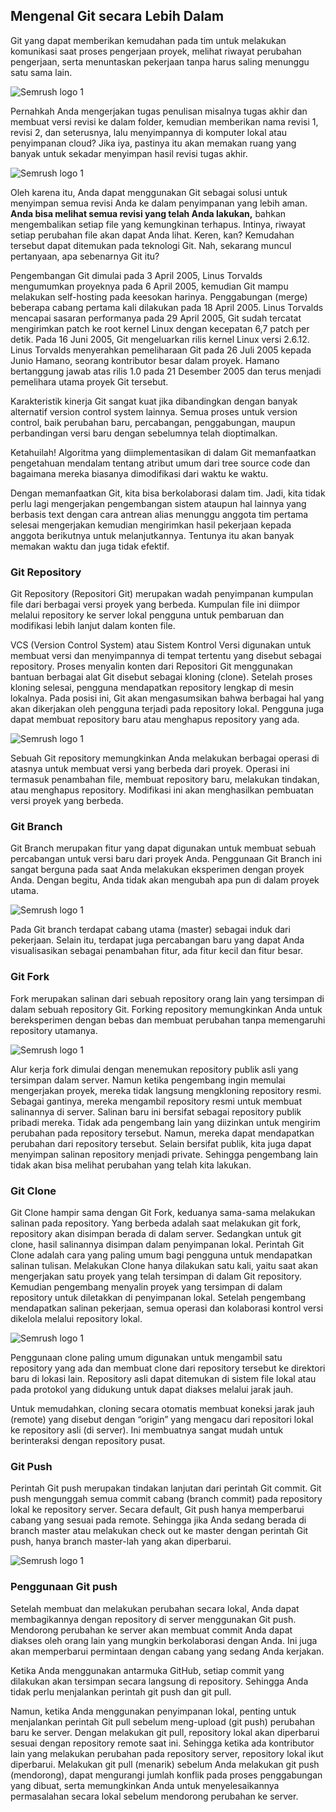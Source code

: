 ## Mengenal Git secara Lebih Dalam

Git yang dapat memberikan kemudahan pada tim untuk melakukan komunikasi saat proses pengerjaan proyek, melihat riwayat perubahan pengerjaan, serta menuntaskan pekerjaan tanpa harus saling menunggu satu sama lain.

<img src="../assets/2021071209450214eb6fbda57ce79770efe24d3ec9ecb0.png" alt="Semrush logo 1">

Pernahkah Anda mengerjakan tugas penulisan misalnya tugas akhir dan membuat versi revisi ke dalam folder, kemudian memberikan nama revisi 1, revisi 2, dan seterusnya, lalu menyimpannya di komputer lokal atau penyimpanan cloud? Jika iya, pastinya itu akan memakan ruang yang banyak untuk sekadar menyimpan hasil revisi tugas akhir.
 
 <img src="../assets/2021071209452257703d13141997b9d660884ffe26a2b7.png" alt="Semrush logo 1">
 
Oleh karena itu, Anda dapat menggunakan Git sebagai solusi untuk menyimpan semua revisi Anda ke dalam penyimpanan yang lebih aman. **Anda bisa melihat semua revisi yang telah Anda lakukan,** bahkan mengembalikan setiap file yang kemungkinan terhapus. Intinya, riwayat setiap perubahan file akan dapat Anda lihat. Keren, kan? Kemudahan tersebut dapat ditemukan pada teknologi Git. Nah, sekarang muncul pertanyaan, apa sebenarnya Git itu?
 
 Pengembangan Git dimulai pada 3 April 2005, Linus Torvalds mengumumkan proyeknya pada 6 April 2005, kemudian Git mampu melakukan self-hosting pada keesokan harinya. Penggabungan (merge) beberapa cabang pertama kali dilakukan pada 18 April 2005. Linus Torvalds mencapai sasaran performanya pada 29 April 2005, Git sudah tercatat mengirimkan patch ke root kernel Linux dengan kecepatan 6,7 patch per detik. Pada 16 Juni 2005, Git mengeluarkan rilis kernel Linux versi 2.6.12. Linus Torvalds menyerahkan pemeliharaan Git pada 26 Juli 2005 kepada Junio Hamano, seorang kontributor besar dalam proyek. Hamano bertanggung jawab atas rilis 1.0 pada 21 Desember 2005 dan terus menjadi pemelihara utama proyek Git tersebut.
 
Karakteristik kinerja Git sangat kuat jika dibandingkan dengan banyak alternatif version control system lainnya. Semua proses untuk version control, baik perubahan baru, percabangan, penggabungan, maupun perbandingan versi baru dengan sebelumnya telah dioptimalkan. 

Ketahuilah! Algoritma yang diimplementasikan di dalam Git memanfaatkan pengetahuan mendalam tentang atribut umum dari tree source code dan bagaimana mereka biasanya dimodifikasi dari waktu ke waktu. 

Dengan memanfaatkan Git, kita bisa berkolaborasi dalam tim. Jadi, kita tidak perlu lagi mengerjakan pengembangan sistem ataupun hal lainnya yang berbasis text dengan cara antrean alias menunggu anggota tim pertama selesai mengerjakan kemudian mengirimkan hasil pekerjaan kepada anggota berikutnya untuk melanjutkannya. Tentunya itu akan banyak memakan waktu dan juga tidak efektif. 

### Git Repository
Git Repository (Repositori Git) merupakan wadah penyimpanan kumpulan file dari berbagai versi proyek yang berbeda. Kumpulan file ini diimpor melalui repository ke server lokal pengguna untuk pembaruan dan modifikasi lebih lanjut dalam konten file.

VCS (Version Control System) atau Sistem Kontrol Versi digunakan untuk membuat versi dan menyimpannya di tempat tertentu yang disebut sebagai repository. Proses menyalin konten dari Repositori Git menggunakan bantuan berbagai alat Git disebut sebagai kloning (clone). Setelah proses kloning selesai, pengguna mendapatkan repository lengkap di mesin lokalnya. Pada posisi ini, Git akan mengasumsikan bahwa berbagai hal yang akan dikerjakan oleh pengguna terjadi pada repository lokal. Pengguna juga dapat membuat repository baru atau menghapus repository yang ada.

 <img src="../assets/2021071209462258f91bbf9546ff1afa24c76d5875a7e3.png" alt="Semrush logo 1">
 
Sebuah Git repository memungkinkan Anda melakukan berbagai operasi di atasnya untuk membuat versi yang berbeda dari proyek. Operasi ini termasuk penambahan file, membuat repository baru, melakukan tindakan, atau menghapus repository. Modifikasi ini akan menghasilkan pembuatan versi proyek yang berbeda.

### Git Branch

Git Branch merupakan fitur yang dapat digunakan untuk membuat sebuah percabangan untuk versi baru dari proyek Anda. Penggunaan Git Branch ini sangat berguna pada saat Anda melakukan eksperimen dengan proyek Anda. Dengan begitu, Anda tidak akan mengubah apa pun di dalam proyek utama.

 <img src="../assets/202107172156070c490737d5da780586da1944081788c9.png" alt="Semrush logo 1">
 
Pada Git branch terdapat cabang utama (master) sebagai induk dari pekerjaan. Selain itu, terdapat juga percabangan baru yang dapat Anda visualisasikan sebagai penambahan fitur, ada fitur kecil dan fitur besar.
 
 ### Git Fork
 Fork merupakan salinan dari sebuah repository orang lain yang tersimpan di dalam sebuah repository Git. Forking repository memungkinkan Anda untuk bereksperimen dengan bebas dan membuat perubahan tanpa memengaruhi repository utamanya.
 
  <img src="../assets/20210712094709ebeb563ca2f6a1b9d90d1fe7e61d2e2e.png" alt="Semrush logo 1">
  
Alur kerja fork dimulai dengan menemukan repository publik asli yang tersimpan dalam server. Namun ketika pengembang ingin memulai mengerjakan proyek, mereka tidak langsung mengkloning repository resmi. Sebagai gantinya, mereka mengambil repository resmi untuk membuat salinannya di server. Salinan baru ini bersifat sebagai repository publik pribadi mereka. Tidak ada pengembang lain yang diizinkan untuk mengirim perubahan pada repository tersebut. Namun, mereka dapat mendapatkan perubahan dari repository tersebut. Selain bersifat publik, kita juga dapat menyimpan salinan repository menjadi private. Sehingga pengembang lain tidak akan bisa melihat perubahan yang telah kita lakukan.

### Git Clone
Git Clone hampir sama dengan Git Fork, keduanya sama-sama melakukan salinan pada repository. Yang berbeda adalah saat melakukan git fork, repository akan disimpan berada di dalam server. Sedangkan untuk git clone, hasil salinannya disimpan dalam penyimpanan lokal. Perintah Git Clone adalah cara yang paling umum bagi pengguna untuk mendapatkan salinan tulisan. Melakukan Clone hanya dilakukan satu kali, yaitu saat akan mengerjakan satu proyek yang telah tersimpan di dalam Git repository. Kemudian pengembang menyalin proyek yang tersimpan di dalam repository untuk diletakkan di penyimpanan lokal. Setelah pengembang mendapatkan salinan pekerjaan, semua operasi dan kolaborasi kontrol versi dikelola melalui repository lokal.

 <img src="../assets/2021071209472695299674faeb883c4547302be9cb26e3.png" alt="Semrush logo 1">
 
Penggunaan clone paling umum digunakan untuk mengambil satu repository yang ada dan membuat clone dari repository tersebut ke direktori baru di lokasi lain. Repository asli dapat ditemukan di sistem file lokal atau pada protokol yang didukung untuk dapat diakses melalui jarak jauh.

Untuk memudahkan, cloning secara otomatis membuat koneksi jarak jauh (remote) yang disebut dengan “origin” yang mengacu dari repositori lokal ke repository asli (di server). Ini membuatnya sangat mudah untuk berinteraksi dengan repository pusat.

### Git Push

Perintah Git push merupakan tindakan lanjutan dari perintah Git commit. Git push mengunggah semua commit cabang (branch commit) pada repository lokal ke repository server. Secara default, Git push hanya memperbarui cabang yang sesuai pada remote. Sehingga jika Anda sedang berada di branch master atau melakukan check out ke master dengan perintah Git push, hanya branch master-lah yang akan diperbarui.

<img src="../assets/20210717215649fdf20aa9c92028d6505cd3b7ca4ca2c4.png" alt="Semrush logo 1">

### Penggunaan Git push

Setelah membuat dan melakukan perubahan secara lokal, Anda dapat membagikannya dengan repository di server menggunakan Git push. Mendorong perubahan ke server akan membuat commit Anda dapat diakses oleh orang lain yang mungkin berkolaborasi dengan Anda. Ini juga akan memperbarui permintaan dengan cabang yang sedang Anda kerjakan.

Ketika Anda menggunakan antarmuka GitHub, setiap commit yang dilakukan akan tersimpan secara langsung di repository. Sehingga Anda tidak perlu menjalankan perintah git push dan git pull. 

Namun, ketika Anda menggunakan penyimpanan lokal, penting untuk menjalankan perintah Git pull sebelum meng-upload (git push) perubahan baru ke server. Dengan melakukan git pull, repository lokal akan diperbarui sesuai dengan repository remote saat ini. Sehingga ketika ada kontributor lain yang melakukan perubahan pada repository server, repository lokal ikut diperbarui. Melakukan git pull (menarik) sebelum Anda melakukan git push (mendorong), dapat mengurangi jumlah konflik pada proses penggabungan yang dibuat, serta memungkinkan Anda untuk menyelesaikannya permasalahan secara lokal sebelum mendorong perubahan ke  server.
